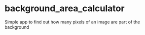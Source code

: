 # background_area_calculator
Simple app to find out how many pixels of an image are part of the background
